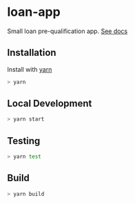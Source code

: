 # loan-app

Small loan pre-qualification app. [See docs](./docs)

## Installation

Install with [yarn](https://yarnpkg.com/getting-started)

```sh
> yarn
```

## Local Development

```sh
> yarn start
```

## Testing

```sh
> yarn test
```

## Build

```sh
> yarn build
```
